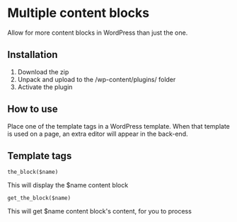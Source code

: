 Multiple content blocks
=========

Allow for more content blocks in WordPress than just the one. 


Installation
--------------
1. Download the zip
2. Unpack and upload to the /wp-content/plugins/ folder
3. Activate the plugin


How to use
--------------
Place one of the template tags in a WordPress template. When that template is used on a page, an extra editor will appear in the back-end.


Template tags
--------------
	the_block($name)
This will display the $name content block

	get_the_block($name)
This will get $name content block's content, for you to process